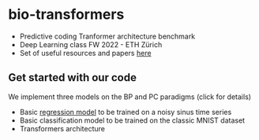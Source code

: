 # bio-transformers

* Predictive coding Tranformer architecture benchmark
* Deep Learning class FW 2022 - ETH Zürich
* Set of useful resources and papers [here](resources.md)

## Get started with our code

We implement three models on the BP and PC paradigms (click for details)
- Basic [regression model](doc/regression.md) to be trained on a noisy sinus time series
- Basic classification model to be trained on the classic MNIST dataset
- Transformers architecture
